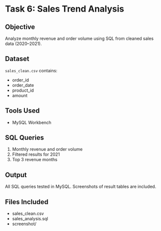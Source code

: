 # Task 6: Sales Trend Analysis

## Objective
Analyze monthly revenue and order volume using SQL from cleaned sales data (2020–2021).

## Dataset
`sales_clean.csv` contains:
- order_id
- order_date
- product_id
- amount

## Tools Used
- MySQL Workbench

## SQL Queries
1. Monthly revenue and order volume
2. Filtered results for 2021
3. Top 3 revenue months

## Output
All SQL queries tested in MySQL. Screenshots of result tables are included.

## Files Included
- sales_clean.csv
- sales_analysis.sql
- screenshot/


